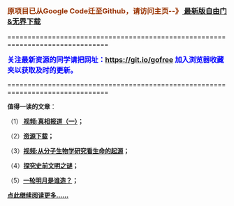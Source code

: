 <h3><font color="#993300"> 原项目已从Google Code迁至Github，请访问主页--》<a href="https://github.com/sglfree/freesky/wiki/%E8%87%AA%E7%94%B1%E9%97%A8%E6%9C%80%E6%96%B0%E7%89%88%E4%B8%8B%E8%BD%BD-%E6%97%A0%E7%95%8C%E6%B5%8F%E8%A7%88%E6%9C%80%E6%96%B0%E6%AD%A3%E5%BC%8F%E7%89%88%E4%B8%8B%E8%BD%BD-%E7%BF%BB%E5%A2%99%E8%BD%AF%E4%BB%B6%E4%B8%8B%E8%BD%BD" target="_blank"> 最新版自由门&无界下载</a></font></h3>
<p>===============================================================================</p>
<font color="blue" size="3"><strong>关注最新资源的同学请把网址：<font color="#993300"><a href="https://git.io/gofree" target="_blank">https://git.io/gofree</a> </font>加入浏览器收藏夹以获取及时的更新。</strong></font>
<p>===============================================================================</p>
<p><strong>值得一读的文章</strong>：</p>
<p>（1）<strong><a href="http://skipb.auraria.org/go/truth" target="_blank"> 视频:真相报道（一）</a>；</strong></p>
<p>（2）<strong><a href="http://skipb.auraria.org/res-download/" target="_blank">资源下载</a>；</strong></p>
<p>（3）<strong><a href="http://skipb.auraria.org/go/biology" target="_blank">视频:从分子生物学研究看生命的起源</a>；</strong></p>
<p>（4）<strong><a href="http://skipb.auraria.org/go/discovery" target="_blank">探究史前文明之谜</a>；</strong></p>
<p>（5）<strong><a href="http://skipb.auraria.org/go/moon" target="_blank">一轮明月是谁造？</a>；</strong></p>
<p><strong><a href="http://skipb.auraria.org/" target="_blank">点此继续阅读更多……</a></strong></p>
